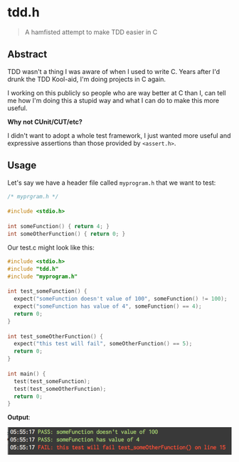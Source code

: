 # tdd.h

> A hamfisted attempt to make TDD easier in C

## Abstract

TDD wasn't a thing I was aware of when I used to write C. Years after I'd drunk the TDD Kool-aid, I'm doing projects in C again. 

I working on this publicly so people who are way better at C than I, can tell me how I'm doing this a stupid way and what I can do to make this more useful.

**Why not CUnit/CUT/etc?**

I didn't want to adopt a whole test framework, I just wanted more useful and expressive assertions than those provided by `<assert.h>`.

## Usage

Let's say we have a header file called `myprogram.h` that we want to test:

```c
/* myprgram.h */

#include <stdio.h>

int someFunction() { return 4; }
int someOtherFunction() { return 0; }
```

Our test.c might look like this:
```c
#include <stdio.h>
#include "tdd.h"
#include "myprogram.h"

int test_someFunction() {
  expect("someFunction doesn't value of 100", someFunction() != 100);
  expect("someFunction has value of 4", someFunction() == 4);
  return 0;
}

int test_someOtherFunction() {
  expect("this test will fail", someOtherFunction() == 5);
  return 0;
}

int main() {
  test(test_someFunction);
  test(test_someOtherFunction);
  return 0;
}
```

**Output**:

![](docs/ss.png)


